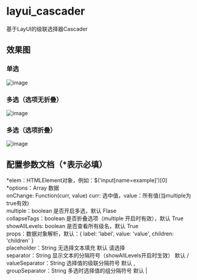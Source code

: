 # layui_cascader
基于LayUI的级联选择器Cascader

## 效果图

### 单选
 ![image](https://github.com/ringocx/layui_cascader/blob/master/mini2.gif)

### 多选（选项无折叠）
 ![image](https://github.com/ringocx/layui_cascader/blob/master/mini.gif)

### 多选（选项折叠）
 ![image](https://github.com/ringocx/layui_cascader/blob/master/mini1.gif)
  
## 配置参数文档（*表示必填）
*elem：HTMLElement对象，例如：$('input[name=example]')[0]  
*options：Array 数据  
onChange: Function(curr, value) curr: 选中值，value：所有值(当multiple为true有效)  
multiple：boolean 是否开启多选，默认 Flase  
collapseTags：boolean 是否折叠选项（multiple 开启时有效），默认 True  
showAllLevels: boolean 是否查看所有级名，默认 True  
props：数据对象解析，默认：{ label: 'label', value: 'value', children: 'children' }  
placeholder：String 无选择文本填充 默认 请选择  
separator：String 显示文本的分隔符号（showAllLevels开启时生效） 默认 /  
valueSeparator：String 选择值的级联分隔符号 默认 ,  
groupSeparator：String 多选时选择值的组分隔符号 默认 |  
